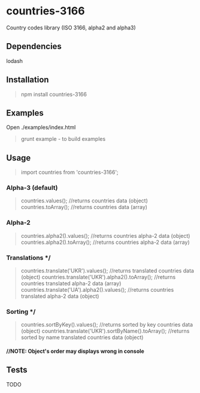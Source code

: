 # countries-3166

Country codes library (ISO 3166, alpha2 and alpha3)

## Dependencies

lodash

## Installation

> npm install countries-3166

## Examples

Open ./examples/index.html
> grunt example - to build examples

## Usage

> import countries from 'countries-3166';

### Alpha-3 (default)

> countries.values(); //returns countries data (object)
> countries.toArray(); //returns countries data (array)

### Alpha-2

> countries.alpha2().values(); //returns countries alpha-2 data (object)
> countries.alpha2().toArray(); //returns countries alpha-2 data (array)

### Translations */</span><br/>

> countries.translate('UKR').values(); //returns translated countries data (object)
> countries.translate('UKR').alpha2().toArray(); //returns countries translated alpha-2 data (array)
> countries.translate('UA').alpha2().values(); //returns countries translated alpha-2 data (object)

### Sorting */</span><br/>

> countries.sortByKey().values(); //returns sorted by key countries data (object)
> countries.translate('UKR').sortByName().toArray(); //returns sorted by name translated countries data (object)
#### //NOTE: Object's order may displays wrong in console</span>

## Tests

TODO
